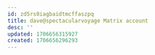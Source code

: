 ```yaml
---
id: zd5rs0iagbaidtmcffaszpq
title: dave@spectacularvoyage Matrix account
desc: ''
updated: 1706656315927
created: 1706656296293
---
```


